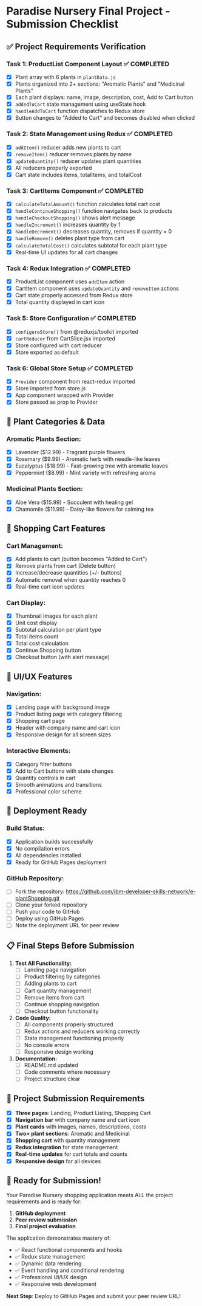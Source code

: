 # Paradise Nursery Final Project - Submission Checklist

## ✅ **Project Requirements Verification**

### **Task 1: ProductList Component Layout** ✅ COMPLETED
- [x] Plant array with 6 plants in `plantData.js`
- [x] Plants organized into 2+ sections: "Aromatic Plants" and "Medicinal Plants"
- [x] Each plant displays: name, image, description, cost, Add to Cart button
- [x] `addedToCart` state management using useState hook
- [x] `handleAddToCart` function dispatches to Redux store
- [x] Button changes to "Added to Cart" and becomes disabled when clicked

### **Task 2: State Management using Redux** ✅ COMPLETED
- [x] `addItem()` reducer adds new plants to cart
- [x] `removeItem()` reducer removes plants by name
- [x] `updateQuantity()` reducer updates plant quantities
- [x] All reducers properly exported
- [x] Cart state includes items, totalItems, and totalCost

### **Task 3: CartItems Component** ✅ COMPLETED
- [x] `calculateTotalAmount()` function calculates total cart cost
- [x] `handleContinueShopping()` function navigates back to products
- [x] `handleCheckoutShopping()` shows alert message
- [x] `handleIncrement()` increases quantity by 1
- [x] `handleDecrement()` decreases quantity, removes if quantity = 0
- [x] `handleRemove()` deletes plant type from cart
- [x] `calculateTotalCost()` calculates subtotal for each plant type
- [x] Real-time UI updates for all cart changes

### **Task 4: Redux Integration** ✅ COMPLETED
- [x] ProductList component uses `addItem` action
- [x] CartItem component uses `updateQuantity` and `removeItem` actions
- [x] Cart state properly accessed from Redux store
- [x] Total quantity displayed in cart icon

### **Task 5: Store Configuration** ✅ COMPLETED
- [x] `configureStore()` from @reduxjs/toolkit imported
- [x] `cartReducer` from CartSlice.jsx imported
- [x] Store configured with cart reducer
- [x] Store exported as default

### **Task 6: Global Store Setup** ✅ COMPLETED
- [x] `Provider` component from react-redux imported
- [x] Store imported from store.js
- [x] App component wrapped with Provider
- [x] Store passed as prop to Provider

## 🌱 **Plant Categories & Data**

### **Aromatic Plants Section:**
- [x] Lavender ($12.99) - Fragrant purple flowers
- [x] Rosemary ($9.99) - Aromatic herb with needle-like leaves
- [x] Eucalyptus ($18.99) - Fast-growing tree with aromatic leaves
- [x] Peppermint ($8.99) - Mint variety with refreshing aroma

### **Medicinal Plants Section:**
- [x] Aloe Vera ($15.99) - Succulent with healing gel
- [x] Chamomile ($11.99) - Daisy-like flowers for calming tea

## 🛒 **Shopping Cart Features**

### **Cart Management:**
- [x] Add plants to cart (button becomes "Added to Cart")
- [x] Remove plants from cart (Delete button)
- [x] Increase/decrease quantities (+/- buttons)
- [x] Automatic removal when quantity reaches 0
- [x] Real-time cart icon updates

### **Cart Display:**
- [x] Thumbnail images for each plant
- [x] Unit cost display
- [x] Subtotal calculation per plant type
- [x] Total items count
- [x] Total cost calculation
- [x] Continue Shopping button
- [x] Checkout button (with alert message)

## 🎨 **UI/UX Features**

### **Navigation:**
- [x] Landing page with background image
- [x] Product listing page with category filtering
- [x] Shopping cart page
- [x] Header with company name and cart icon
- [x] Responsive design for all screen sizes

### **Interactive Elements:**
- [x] Category filter buttons
- [x] Add to Cart buttons with state changes
- [x] Quantity controls in cart
- [x] Smooth animations and transitions
- [x] Professional color scheme

## 🚀 **Deployment Ready**

### **Build Status:**
- [x] Application builds successfully
- [x] No compilation errors
- [x] All dependencies installed
- [x] Ready for GitHub Pages deployment

### **GitHub Repository:**
- [ ] Fork the repository: https://github.com/ibm-developer-skills-network/e-plantShopping.git
- [ ] Clone your forked repository
- [ ] Push your code to GitHub
- [ ] Deploy using GitHub Pages
- [ ] Note the deployment URL for peer review

## 📋 **Final Steps Before Submission**

1. **Test All Functionality:**
   - [ ] Landing page navigation
   - [ ] Product filtering by categories
   - [ ] Adding plants to cart
   - [ ] Cart quantity management
   - [ ] Remove items from cart
   - [ ] Continue shopping navigation
   - [ ] Checkout button functionality

2. **Code Quality:**
   - [ ] All components properly structured
   - [ ] Redux actions and reducers working correctly
   - [ ] State management functioning properly
   - [ ] No console errors
   - [ ] Responsive design working

3. **Documentation:**
   - [ ] README.md updated
   - [ ] Code comments where necessary
   - [ ] Project structure clear

## 🎯 **Project Submission Requirements**

- [x] **Three pages**: Landing, Product Listing, Shopping Cart
- [x] **Navigation bar** with company name and cart icon
- [x] **Plant cards** with images, names, descriptions, costs
- [x] **Two+ plant sections**: Aromatic and Medicinal
- [x] **Shopping cart** with quantity management
- [x] **Redux integration** for state management
- [x] **Real-time updates** for cart totals and counts
- [x] **Responsive design** for all devices

## 🎉 **Ready for Submission!**

Your Paradise Nursery shopping application meets ALL the project requirements and is ready for:
1. **GitHub deployment**
2. **Peer review submission**
3. **Final project evaluation**

The application demonstrates mastery of:
- ✅ React functional components and hooks
- ✅ Redux state management
- ✅ Dynamic data rendering
- ✅ Event handling and conditional rendering
- ✅ Professional UI/UX design
- ✅ Responsive web development

**Next Step**: Deploy to GitHub Pages and submit your peer review URL! 